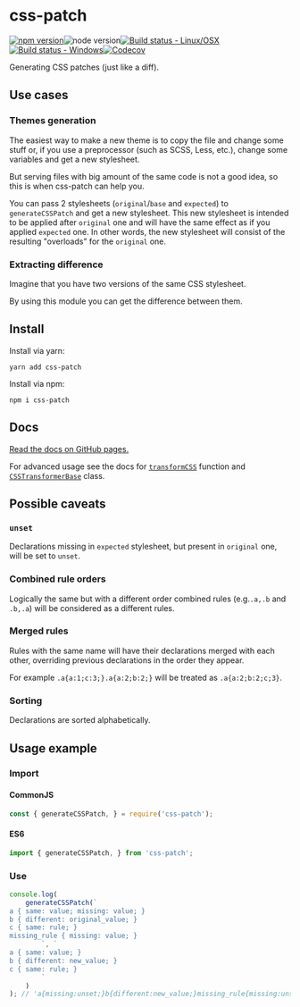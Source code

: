 # css-patch

[![npm version](https://img.shields.io/npm/v/css-patch?style=for-the-badge)](https://www.npmjs.com/package/css-patch)![node version](https://img.shields.io/node/v/css-patch?style=for-the-badge)[![Build status - Linux/OSX](https://img.shields.io/travis/com/Zekfad/css-patch?style=for-the-badge&logo=linux&logoColor=white)](https://travis-ci.com/github/Zekfad/css-patch)[![Build status - Windows](https://img.shields.io/appveyor/build/Zekfad/css-patch?style=for-the-badge&logo=windows&logoColor=white)](https://ci.appveyor.com/project/Zekfad/css-patch)[![Codecov](https://img.shields.io/codecov/c/gh/Zekfad/css-patch?style=for-the-badge)](https://codecov.io/gh/Zekfad/css-patch)


Generating CSS patches (just like a diff).

## Use cases

### Themes generation

The easiest way to make a new theme is to copy the file and change some stuff
or, if you use a preprocessor (such as SCSS, Less, etc.), change some
variables and get a new stylesheet.

But serving files with big amount of the same code is not a good idea, so this
is when css-patch can help you.

You can pass 2 stylesheets (`original`/`base` and `expected`) to `generateCSSPatch`
and get a new stylesheet. This new stylesheet is intended to be applied after
`original` one and will have the same effect as if you applied `expected` one.
In other words, the new stylesheet will consist of the resulting "overloads" for
the `original` one.

### Extracting difference

Imagine that you have two versions of the same CSS stylesheet.

By using this module you can get the difference between them.

## Install

Install via yarn:

```
yarn add css-patch
```

Install via npm:

```
npm i css-patch
```

## Docs

[Read the docs on GitHub pages.](https://zekfad.github.io/css-patch/)

For advanced usage see the docs for [`transformCSS`](https://zekfad.github.io/css-patch/global.html#transformCSS) function and [`CSSTransformerBase`](https://zekfad.github.io/css-patch/CSSTransformers.CSSTransformerBase.html) class.

## Possible caveats

### `unset`

Declarations missing in `expected` stylesheet, but present in `original` one,
will be set to `unset`.

### Combined rule orders

Logically the same but with a different order combined rules (e.g.`.a,.b` and `.b,.a`)
will be considered as a different rules.

### Merged rules

Rules with the same name will have their declarations merged with each other,
overriding previous declarations in the order they appear.

For example `.a{a:1;c:3;}.a{a:2;b:2;}` will be treated as `.a{a:2;b:2;c;3}`.

### Sorting

Declarations are sorted alphabetically.

## Usage example

### Import

#### CommonJS

```js
const { generateCSSPatch, } = require('css-patch');
```

#### ES6

```js
import { generateCSSPatch, } from 'css-patch';
```

### Use

```js
console.log(
	generateCSSPatch(`
a { same: value; missing: value; }
b { different: original_value; }
c { same: rule; }
missing_rule { missing: value; }
		`, `
a { same: value; }
b { different: new_value; }
c { same: rule; }
		`
	)
); // 'a{missing:unset;}b{different:new_value;}missing_rule{missing:unset;}'
```
